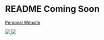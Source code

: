 # README Coming Soon

[Personal Website](https://nouman-a-malik.vercel.app)

<a href="https://github.com/NoumanAMalik">
  <img src="https://github-readme-stats.vercel.app/api?username=NoumanAMalik&count_private=true&show_icons=true&theme=dracula" />
</a>
<a href="https://github.com/NoumanAMalik">
  <img src="https://github-readme-stats.vercel.app/api/top-langs/?username=NoumanAMalik&layout=compact&theme=dracula&langs_count=10" />
</a>
